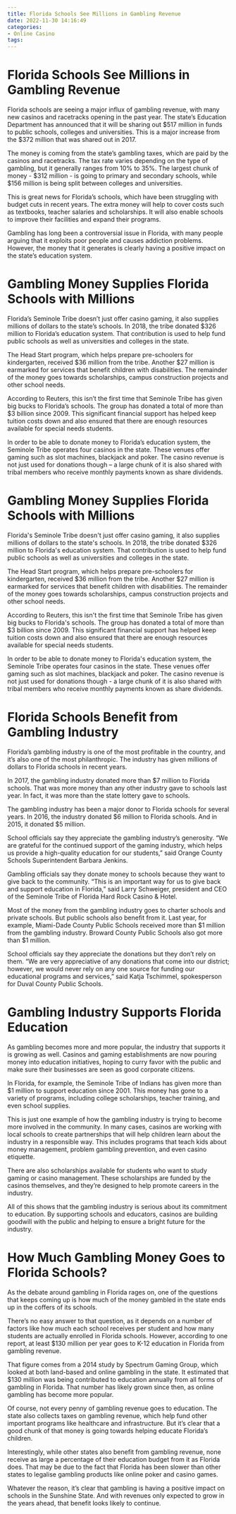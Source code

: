 ```yaml
---
title: Florida Schools See Millions in Gambling Revenue
date: 2022-11-30 14:16:49
categories:
- Online Casino
tags:
---
```



#  Florida Schools See Millions in Gambling Revenue

Florida schools are seeing a major influx of gambling revenue, with many new casinos and racetracks opening in the past year. The state’s Education Department has announced that it will be sharing out $517 million in funds to public schools, colleges and universities. This is a major increase from the $372 million that was shared out in 2017.

The money is coming from the state’s gambling taxes, which are paid by the casinos and racetracks. The tax rate varies depending on the type of gambling, but it generally ranges from 10% to 35%. The largest chunk of money - $312 million - is going to primary and secondary schools, while $156 million is being split between colleges and universities.

This is great news for Florida’s schools, which have been struggling with budget cuts in recent years. The extra money will help to cover costs such as textbooks, teacher salaries and scholarships. It will also enable schools to improve their facilities and expand their programs.

Gambling has long been a controversial issue in Florida, with many people arguing that it exploits poor people and causes addiction problems. However, the money that it generates is clearly having a positive impact on the state’s education system.

#  Gambling Money Supplies Florida Schools with Millions

Florida’s Seminole Tribe doesn’t just offer casino gaming, it also supplies millions of dollars to the state’s schools. In 2018, the tribe donated $326 million to Florida’s education system. That contribution is used to help fund public schools as well as universities and colleges in the state.

The Head Start program, which helps prepare pre-schoolers for kindergarten, received $36 million from the tribe. Another $27 million is earmarked for services that benefit children with disabilities. The remainder of the money goes towards scholarships, campus construction projects and other school needs.

According to Reuters, this isn’t the first time that Seminole Tribe has given big bucks to Florida’s schools. The group has donated a total of more than $3 billion since 2009. This significant financial support has helped keep tuition costs down and also ensured that there are enough resources available for special needs students.

In order to be able to donate money to Florida’s education system, the Seminole Tribe operates four casinos in the state. These venues offer gaming such as slot machines, blackjack and poker. The casino revenue is not just used for donations though – a large chunk of it is also shared with tribal members who receive monthly payments known as share dividends.

# Gambling Money Supplies Florida Schools with Millions

Florida's Seminole Tribe doesn't just offer casino gaming, it also supplies millions of dollars to the state's schools. In 2018, the tribe donated $326 million to Florida's education system. That contribution is used to help fund public schools as well as universities and colleges in the state.

The Head Start program, which helps prepare pre-schoolers for kindergarten, received $36 million from the tribe. Another $27 million is earmarked for services that benefit children with disabilities. The remainder of the money goes towards scholarships, campus construction projects and other school needs.

According to Reuters, this isn't the first time that Seminole Tribe has given big bucks to Florida's schools. The group has donated a total of more than $3 billion since 2009. This significant financial support has helped keep tuition costs down and also ensured that there are enough resources available for special needs students.

In order to be able to donate money to Florida's education system, the Seminole Tribe operates four casinos in the state. These venues offer gaming such as slot machines, blackjack and poker. The casino revenue is not just used for donations though - a large chunk of it is also shared with tribal members who receive monthly payments known as share dividends.

#  Florida Schools Benefit from Gambling Industry

Florida’s gambling industry is one of the most profitable in the country, and it’s also one of the most philanthropic. The industry has given millions of dollars to Florida schools in recent years.

In 2017, the gambling industry donated more than $7 million to Florida schools. That was more money than any other industry gave to schools last year. In fact, it was more than the state lottery gave to schools.

The gambling industry has been a major donor to Florida schools for several years. In 2016, the industry donated $6 million to Florida schools. And in 2015, it donated $5 million.

School officials say they appreciate the gambling industry’s generosity. “We are grateful for the continued support of the gaming industry, which helps us provide a high-quality education for our students,” said Orange County Schools Superintendent Barbara Jenkins.

Gambling officials say they donate money to schools because they want to give back to the community. “This is an important way for us to give back and support education in Florida,” said Larry Schweiger, president and CEO of the Seminole Tribe of Florida Hard Rock Casino & Hotel.

Most of the money from the gambling industry goes to charter schools and private schools. But public schools also benefit from it. Last year, for example, Miami-Dade County Public Schools received more than $1 million from the gambling industry. Broward County Public Schools also got more than $1 million.

School officials say they appreciate the donations but they don’t rely on them. “We are very appreciative of any donations that come into our district; however, we would never rely on any one source for funding our educational programs and services,” said Katja Tschimmel, spokesperson for Duval County Public Schools.

#  Gambling Industry Supports Florida Education

As gambling becomes more and more popular, the industry that supports it is growing as well. Casinos and gaming establishments are now pouring money into education initiatives, hoping to curry favor with the public and make sure their businesses are seen as good corporate citizens.

In Florida, for example, the Seminole Tribe of Indians has given more than $1 million to support education since 2001. This money has gone to a variety of programs, including college scholarships, teacher training, and even school supplies.

This is just one example of how the gambling industry is trying to become more involved in the community. In many cases, casinos are working with local schools to create partnerships that will help children learn about the industry in a responsible way. This includes programs that teach kids about money management, problem gambling prevention, and even casino etiquette.

There are also scholarships available for students who want to study gaming or casino management. These scholarships are funded by the casinos themselves, and they’re designed to help promote careers in the industry.

All of this shows that the gambling industry is serious about its commitment to education. By supporting schools and educators, casinos are building goodwill with the public and helping to ensure a bright future for the industry.

#  How Much Gambling Money Goes to Florida Schools?

As the debate around gambling in Florida rages on, one of the questions that keeps coming up is how much of the money gambled in the state ends up in the coffers of its schools.

There’s no easy answer to that question, as it depends on a number of factors like how much each school receives per student and how many students are actually enrolled in Florida schools. However, according to one report, at least $130 million per year goes to K-12 education in Florida from gambling revenue.

That figure comes from a 2014 study by Spectrum Gaming Group, which looked at both land-based and online gambling in the state. It estimated that $130 million was being contributed to education annually from all forms of gambling in Florida. That number has likely grown since then, as online gambling has become more popular.

Of course, not every penny of gambling revenue goes to education. The state also collects taxes on gambling revenue, which help fund other important programs like healthcare and infrastructure. But it’s clear that a good chunk of that money is going towards helping educate Florida’s children.

Interestingly, while other states also benefit from gambling revenue, none receive as large a percentage of their education budget from it as Florida does. That may be due to the fact that Florida has been slower than other states to legalise gambling products like online poker and casino games.

Whatever the reason, it’s clear that gambling is having a positive impact on schools in the Sunshine State. And with revenues only expected to grow in the years ahead, that benefit looks likely to continue.